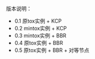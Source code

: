 版本说明：

* 0.1 原tox实例 + KCP
* 0.2 mintox实例 + KCP
* 0.3 mintox实例 + BBR
* 0.4 原tox实例 + BBR
* 0.5 原tox实例 + BBR + 对等节点

